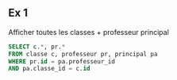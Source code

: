 ## Ex 1

Afficher toutes les classes + professeur principal

```sql
SELECT c.*, pr.*
FROM classe c, professeur pr, principal pa
WHERE pr.id = pa.professeur_id
AND pa.classe_id = c.id
```